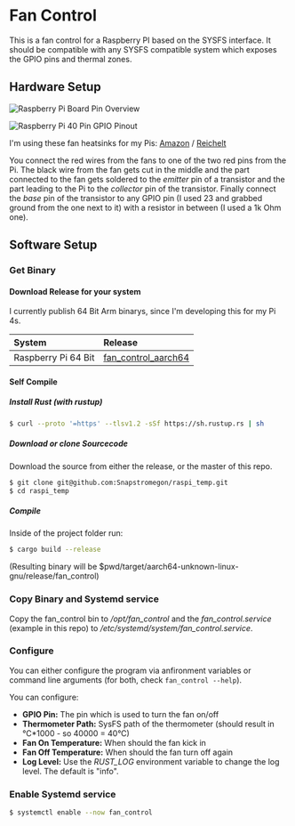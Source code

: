 # Fan Control

This is a fan control for a Raspberry PI based on the SYSFS interface.
It should be compatible with any SYSFS compatible system which exposes the GPIO pins and thermal zones.

## Hardware Setup

![Raspberry Pi Board Pin Overview](https://www.raspberrypi.com/documentation/computers/images/GPIO-Pinout-Diagram-2.png)

![Raspberry Pi 40 Pin GPIO Pinout](https://www.raspberrypi.com/documentation/computers/images/GPIO.png)

I'm using these fan heatsinks for my Pis: [Amazon](https://www.amazon.de/dp/B07VD6NC8P/ref=cm_sw_em_r_mt_dp_THBAEA29Y04XN7V86SXB) / [Reichelt](https://www.reichelt.de/gehaeuse-fuer-raspberry-pi-4-alu-luefter-schwarz-rpi-case-alu07f-p261678.html?)

You connect the red wires from the fans to one of the two red pins from the Pi.
The black wire from the fan gets cut in the middle and the part connected to the fan gets soldered to the *emitter* pin of a transistor and the part leading to the Pi to the *collector* pin of the transistor.
Finally connect the *base* pin of the transistor to any GPIO pin (I used 23 and grabbed ground from the one next to it) with a resistor in between (I used a 1k Ohm one).

## Software Setup

### Get Binary

#### Download Release for your system

I currently publish 64 Bit Arm binarys, since I'm developing this for my Pi 4s.

| System              | Release                 |
| :------------------ | :---------------------- |
| Raspberry Pi 64 Bit | [fan_control_aarch64]() |

#### Self Compile

##### Install Rust (with rustup)

```sh
$ curl --proto '=https' --tlsv1.2 -sSf https://sh.rustup.rs | sh
```

##### Download or clone Sourcecode

Download the source from either the release, or the master of this repo.

```sh
$ git clone git@github.com:Snapstromegon/raspi_temp.git
$ cd raspi_temp
```

##### Compile

Inside of the project folder run:

```sh
$ cargo build --release
```

(Resulting binary will be $pwd/target/aarch64-unknown-linux-gnu/release/fan_control)

### Copy Binary and Systemd service

Copy the fan_control bin to _/opt/fan_control_ and the _fan_control.service_ (example in this repo) to _/etc/systemd/system/fan_control.service_.

### Configure

You can either configure the program via anfironment variables or command line arguments (for both, check `fan_control --help`).

You can configure:

- **GPIO Pin:** The pin which is used to turn the fan on/off
- **Thermometer Path:** SysFS path of the thermometer (should result in °C\*1000 - so 40000 = 40°C)
- **Fan On Temperature:** When should the fan kick in
- **Fan Off Temperature:** When should the fan turn off again
- **Log Level:** Use the *RUST_LOG* environment variable to change the log level. The default is "info".

### Enable Systemd service

```sh
$ systemctl enable --now fan_control
```
